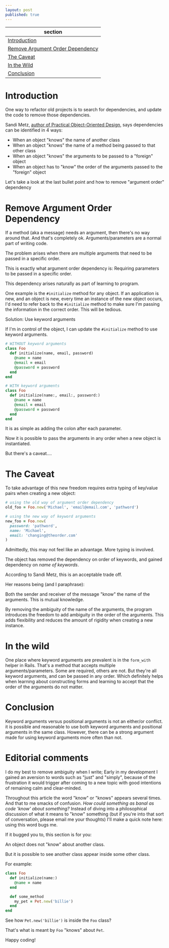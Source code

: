 ```yaml
---
layout: post
published: true
---
```

|section|
|-------|
|[Introduction](#introduction)|
|[Remove Argument Order Dependency](#remove-argument-order-dependency)|
|[The Caveat](#the-caveat)|
|[In the Wild](#in-the-wild)|
|[Conclusion](#conclusion)|

# Introduction

One way to refactor old projects is to search for dependencies, and update the code to remove those dependencies.

Sandi Metz, [author of Practical Object-Oriented Design](https://www.poodr.com/), says dependencies can be identified in 4 ways:

-   When an object "knows" the name of another class
-   When an object "knows" the name of a method being passed to that other class
-   When an object "knows" the arguments to be passed to a "foreign" object
-   When an object has to "know" the order of the arguments passed to the "foreign" object

Let's take a look at the last bullet point and how to remove "argument order" dependency

# Remove Argument Order Dependency

If a method (aka a message) needs an argument, then there's no way around that. And that's completely ok. Arguments/parameters are a normal part of writing code.

The problem arises when there are multiple arguments that need to be passed in a specific order.

This is exactly what argument order dependency is: Requiring parameters to be passed in a specific order.

This dependency arises naturally as part of learning to program.

One example is the `#initialize` method for any object. If an application is new, and an object is new, every time an instance of the new object occurs, I'd need to refer back to the `#initialize` method to make sure I'm passing the information in the correct order. This will be tedious.

Solution: Use keyword arguments

If I'm in control of the object, I can update the `#initialize` method to use keyword arguments.

```ruby
# WITHOUT keyword arguments
class Foo
  def initialize(name, email, password)
    @name = name
    @email = email
    @password = password
  end
end

# WITH keyword arguments
class Foo
  def initialize(name:, email:, password:)
    @name = name
    @email = email
    @password = password
  end
end
```

It is as simple as adding the colon after each parameter.

Now it is possible to pass the arguments in any order when a new object is instantiated.

But there's a caveat....

# The Caveat

To take advantage of this new freedom requires extra typing of key/value pairs when creating a new object:

```ruby
# using the old way of argument order dependency
old_foo = Foo.new('Michael', 'email@email.com', 'pathword')

# using the new way of keyword arguments
new_foo = Foo.new(
  password: 'pathword',
  name: 'Michael',
  email: 'changing@theorder.com'
)
```

Admittedly, this may not feel like an advantage. More typing is involved.

The object has removed the dependency on order of keywords, and gained dependency on _name of keywords_.

According to Sandi Metz, this is an acceptable trade off.

Her reasons being (and I paraphrase):

Both the sender and receiver of the message "know" the name of the arguments. This is mutual knowledge.

By removing the ambiguity of the name of the arguments, the program introduces the freedom to add ambiguity in the order of the arguments. This adds flexibility and reduces the amount of rigidity when creating a new instance.

# In the wild

One place where keyword arguments are prevalent is in the `form_with` helper in Rails. That's a method that accepts multiple arguments/parameters. Some are required, others are not. But they're all keyword arguments, and can be passed in any order. Which definitely helps when learning about constructing forms and learning to accept that the order of the arguments do not matter.

# Conclusion

Keyword arguments versus positional arguments is not an either/or conflict. it is possible and reasonable to use both keyword arguments and positional arguments in the same class. However, there can be a strong argument made for using keyword arguments more often than not.

# Editorial comments

I do my best to remove ambiguity when I write; Early in my development I gained an aversion to words such as "just" and "simply", because of the frustration it would trigger after coming to a new topic with good intentions of remaining calm and clear-minded.

Throughout this article the word "know" or "knows" appears several times. And that to me smacks of confusion. _How could something as banal as code 'know' about something?_ Instead of diving into a philosophical discussion of what it means to "know" something (but if you're into that sort of conversation, please email me your thoughts) I'll make a quick note here: using this word bugs me.

If it bugged you to, this section is for you:

An object does not "know" about another class.

But it is possible to see another class appear inside some other class.

For example:

```ruby
class Foo
  def initialize(name:)
    @name = name
  end

  def some_method
    my_pet = Pet.new('billie')
  end
end
```

See how `Pet.new('billie')` is inside the `Foo` class?

That's what is meant by `Foo` "knows" about `Pet`.

Happy coding!